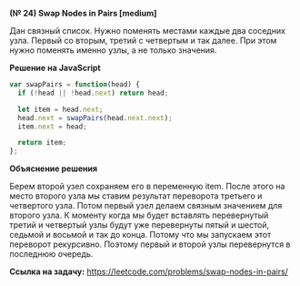 **(№ 24) Swap Nodes in Pairs [medium]**

Дан связный список. Нужно поменять местами каждые два соседних узла. Первый со вторым, третий с четвертым и так далее. При этом нужно поменять именно узлы, а не только значения.

**Решение на JavaScript**

```javascript
var swapPairs = function(head) {
  if (!head || !head.next) return head;

  let item = head.next;
  head.next = swapPairs(head.next.next);
  item.next = head;

  return item;
};
```

**Объяснение решения**

Берем второй узел сохраняем его в переменную item. После этого на место второго узла мы ставим результат переворота третьего и четвертого узла. Потом первый узел делаем связным значением для второго узла. К моменту когда мы будет вставлять перевернутый третий и четвертый узлы будут уже перевернуты пятый и шестой, седьмой и восьмой и так до конца. Потому что мы запускаем этот переворот рекурсивно. Поэтому первый и второй узлы перевернутся в последнюю очередь.

**Ссылка на задачу:** https://leetcode.com/problems/swap-nodes-in-pairs/